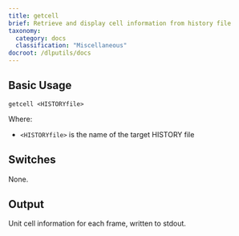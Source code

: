 ```yaml
---
title: getcell
brief: Retrieve and display cell information from history file
taxonomy:
  category: docs
  classification: "Miscellaneous"
docroot: /dlputils/docs
---
```


## Basic Usage

```
getcell <HISTORYfile>
```

Where:
+ `<HISTORYfile>` is the name of the target HISTORY file

## Switches

None.

## Output

Unit cell information for each frame, written to stdout.

